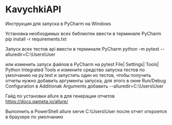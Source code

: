 # KavychkiAPI

Инструкция для запуска в PyCharm на Windows

Установка необходимых всех библиотек
ввести в терминале PyCharm
pip install -r requirements.txt

Запуск всех тестов api
ввести в терминале PyCharm
python -m pytest --alluredir=C:\Users\User

или изменить запуск файлов в PyCharm на pytest
File| Settings| Tools| Python Integrated Tools и измените средство запуска тестов по умолчанию на py.test и запустить один из тестов,
чтобы получить отчеты нужно добавить аргументы запуска, для этого в окне Run/Debug Configuration в Additionak Arguments добавить --alluredir=C:\Users\User

Гайд по установки allure в для генерации отчетов
https://docs.qameta.io/allure/

Выполнить в PowerShell
allure serve C:\Users\User
после отчет откроется в браузере по умолчанию
